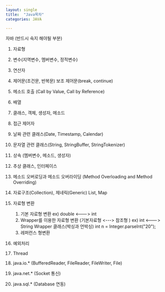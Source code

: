 ```yaml
---
layout: single
title:  "Java목차"
categories: JAVA

---
```

자바 (반드시 숙지 해야될 부분)

1. 자료형

2. 변수(지역변수, 멤버변수, 정적변수)

3. 연산자

4. 제어문(조건문, 반복문)
   보조 제어문(break, continue)

5. 메소드 호출
   (Call by Value, Call by Reference)

6. 배열

7. 클래스, 객체, 생성자, 메소드

8. 접근 제어자

9. 날짜 관련 클래스(Date, Timestamp, Calendar)

10. 문자열 관련 클래스(String, StringBuffer, StringTokenizer)

11. 상속
   (멤버변수, 메소드, 생성자)

12. 추상 클래스, 인터페이스

13. 메소드 오버로딩과 메소드 오버라이딩
    (Method Overloading and Method Overriding)

14. 자료구조(Collection), 제네릭(Generic)
     List, Map

15. 자료형 변환
    1. 기본 자료형 변환	 ex) double  <--->  int
    2. Wrapper를 이용한 자료형 변환 (기본자료형 <---> 참조형 )
       ex) int  <--->  String        Wrapper 클래스(박싱과 언박싱)
            int n = Integer.parseInt("20");
    3. 레퍼런스 형변환  

16. 예외처리

17. Thread

18. java.io.*  (BufferedReader, FileReader, FileWriter, File)

19. java.net.* (Socket 통신)

20. java.sql.* (Database 연동)




    

